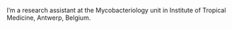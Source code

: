 I’m a research assistant at the Mycobacteriology unit in Institute of Tropical Medicine, Antwerp, Belgium.
